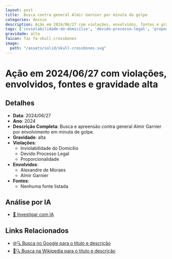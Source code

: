 ```yaml
---
layout: post
title:  Busca contra general Almir Garnier por minuta do golpe
categories: dossie
description: Ação em 2024/06/27 com violações, envolvidos, fontes e gravidade alta
tags: ['inviolabilidade-do-domicilio', 'devido-processo-legal', 'proporcionalidade', 'alexandre-de-moraes', 'almir-garnier', 'gravidade-alta']
gravidade: alta
faicon: fas fa-skull-crossbones
image:
  path: "/assets/solid/skull-crossbones.svg"
---
```


# Ação em 2024/06/27 com violações, envolvidos, fontes e gravidade alta

## Detalhes
- **Data**: 2024/06/27
- **Ano**: 2024
- **Descrição Completa**: Busca e apreensão contra general Almir Garnier por envolvimento em minuta de golpe.
- **Gravidade**: alta <i class="fas fas fa-skull-crossbones fa-2x"></i>
- **Violações**:
  - Inviolabilidade do Domicílio
  - Devido Processo Legal
  - Proporcionalidade
- **Envolvidos**:
  - Alexandre de Moraes
  - Almir Garnier
- **Fontes**:
  - Nenhuma fonte listada

## Análise por IA
- [🤖 Investigar com IA](https://www.perplexity.ai/search?q=%22Alexandre%20de%20Moraes%22%20Busca%20contra%20general%20Almir%20Garnier%20por%20minuta%20do%20golpe%20Busca%20e%20apreens%C3%A3o%20contra%20general%20Almir%20Garnier%20por%20envolvimento%20em%20minuta%20de%20golpe.%20Inviolabilidade%20do%20Domic%C3%ADlio%20Devido%20Processo%20Legal%20Proporcionalidade%202024%20gravidade%20alta)

## Links Relacionados
- [🌐🔍 Busca no Google para o título e descrição](https://www.google.com/search?q=%22Alexandre%20de%20Moraes%22%20Busca%20contra%20general%20Almir%20Garnier%20por%20minuta%20do%20golpe%20Busca%20e%20apreens%C3%A3o%20contra%20general%20Almir%20Garnier%20por%20envolvimento%20em%20minuta%20de%20golpe.%20Inviolabilidade%20do%20Domic%C3%ADlio%20Devido%20Processo%20Legal%20Proporcionalidade%202024%20gravidade%20alta)
- [📖🔍 Busca na Wikipedia para o título e descrição](https://pt.wikipedia.org/w/index.php?search=%22Alexandre%20de%20Moraes%22%20Busca%20contra%20general%20Almir%20Garnier%20por%20minuta%20do%20golpe%20Busca%20e%20apreens%C3%A3o%20contra%20general%20Almir%20Garnier%20por%20envolvimento%20em%20minuta%20de%20golpe.%20Inviolabilidade%20do%20Domic%C3%ADlio%20Devido%20Processo%20Legal%20Proporcionalidade%202024%20gravidade%20alta)

